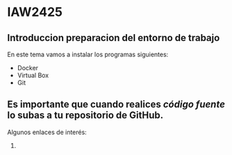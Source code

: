 # IAW2425
## Introduccion preparacion del entorno de trabajo
En este tema vamos a instalar los programas siguientes:
- Docker
- Virtual Box
- Git

Es **importante** que cuando realices *código fuente* lo subas a tu repositorio de GitHub.
---
Algunos enlaces de interés:
1. [Pagina oficial de Sevilla]: (https://sevillafc.es/)
